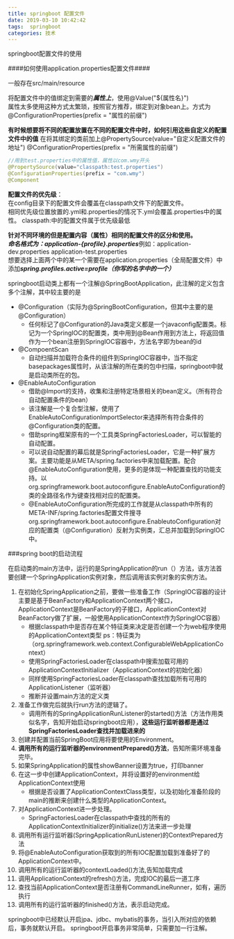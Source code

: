 ```yaml
---
title: springboot 配置文件
date: 2019-03-10 10:42:42
tags:  springboot
categories: 技术
---
```



springboot配置文件的使用


<!--more-->

####如何使用application.properties配置文件####

一般存在src/main/resource

将配置文件中的值绑定到需要的***属性上***，使用@Value("${属性名}")  
属性太多使用这种方式太繁琐，按照官方推荐，绑定到对象bean上。方式为
@ConfigurationProperties(prefix = "属性的前缀")

**有时候想要将不同的配置放置在不同的配置文件中时，如何引用这些自定义的配置文件中的值**
在将其绑定的类前加上@PropertySource(value="自定义配置文件的地址") 
@ConfigurationProperties(prefix = "所需属性的前缀")
~~~java
//用到test.properties中的属性值，属性以com.wmy开头
@PropertySource(value="classpath:test.properties")
@ConfigurationProperties(prefix = "com.wmy")
@Component
~~~

**配置文件的优先级**：  
在config目录下的配置文件会覆盖在classpath文件下的配置文件。  
相同优先级位置放置的.yml和.properties的情况下.yml会覆盖.properties中的属性。
classpath:中的配置文件属于优先级最低

**针对不同环境的但是配置内容（属性）相同的配置文件的区分和使用。**  
***命名格式为：application-{profile}.properties***例如：application-dev.properties application-test.properties  
想要选择上面两个中的某一个需要在application.properties（全局配置文件）中
添加***spring.profiles.active=profile（你写的名字中的一个）***



springboot启动类上都有一个注解@SpringBootApplication，此注解的定义包含多个注解，其中较主要的是

- @Configuration（实际为@SpringBootConfiguration，但其中主要的是@Configuration）
    + 任何标记了@Configuration的Java类定义都是一个javaconfig配置类。标记为一个SpringIOC的配置类，类中用到@Bean作用到方法上，将返回值作为一个bean注册到SpringIOC容器中，方法名字即为bean的id
- @CompoentScan
    +  自动扫描并加载符合条件的组件到SpringIOC容器中，当不指定basepackages属性时，从该注解的所在类的包中扫描，springboot中就是启动类所在的包。
- @EnableAutoConfiguration
    + 借助@Import的支持，收集和注册特定场景相关的bean定义。（所有符合自动配置条件的bean）
    + 该注解是一个复合型注解，使用了EnableAutoConfigurationImportSelector来选择所有符合条件的@Configuration类的配置。
    + 借助spring框架原有的一个工具类SpringFactoriesLoader，可以智能的自动配置。
    + 可以说自动配置的幕后就是SpringFactoriesLoader，它是一种扩展方案。主要功能是从META/spring.factories中来加载配置。配合@EnableAutoConfiguration使用，更多的是体现一种配置查找的功能支持。以org.springframework.boot.autoconfigure.EnableAutoConfiguration的类的全路径名作为键查找相对应的配置类。
    + @EnableAutoConfiguration所完成的工作就是从classpath中所有的META-INF/spring.factories配置文件搜寻org.springframework.boot.autoconfigure.EnableutoConfiguration对应的配置类（@Configuration）反射为实例类，汇总并加载到SpringIOC中。



###spring boot的启动流程


在启动类的main方法中，运行的是SpringApplication的run（）方法，该方法首要创建一个SpringApplication实例对象，然后调用该实例对象的实例方法。

1. 在初始化SpringApplication之前，要做一些准备工作（SpringIOC容器的设计主要是基于BeanFactory和ApplicationContext两个接口，ApplicationContext是BeanFactory的子接口，ApplicationContext对BeanFactory做了扩展，一般使用ApplicationContext作为SpringIOC容器）
    + 根据classpath中是否存在某个特征类来决定是否创建一个为web程序使用的ApplicationContext类型 ps：特征类为（org.springframework.web.context.ConfigurableWebApplicationContext）
    + 使用SpringFactoriesLoader在classpath中搜索加载可用的ApplicationContextInitializer（ApplicationContext的初始化器）
    + 同样使用SpringFactoriesLoader在classpath查找加载所有可用的ApplicationListener（监听器）
    + 推断并设置main方法的定义类
2. 准备工作做完后就执行run方法的逻辑了。
    - 调用所有的SpringApplicationRunListener的started()方法（方法作用类似名字，告知开始启动springboot应用），**这些运行监听器都是通过SpringFactoriesLoader查找并加载进来的**
3. 创建并配置当前SpringBoot应用将要使用的Environment。
4. **调用所有的运行监听器的environmentPrepared()方法**，告知所需环境准备完毕。
5. 如果SpringApplication的属性showBanner设置为true，打印banner
6. 在这一步中创建ApplicationContext，并将设置好的environment给ApplicationContext使用
    - 根据是否设置了ApplicationContextClass类型，以及初始化准备阶段的main的推断来创建什么类型的ApplicationContext。
7. 对ApplicationContext进一步处理。
    - SpringFactoriesLoader在classpath中查找的所有的ApplicationContextInitializer的initialize()方法来进一步处理
8. 调用所有运行监听器(SpringApplicationRunListener)的ContextPrepared方法
9. 将@EnableAutoConfiguration获取到的所有IOC配置加载到准备好了的ApplicationContext中。
10. 调用所有的运行监听器的contextLoaded()方法,告知加载完成
11. 调用ApplicationContext的refresh()方法，完成IOC的最后一道工序
12. 查找当前ApplicationContext是否注册有CommandLineRunner，如有，遍历执行
13. 调用所有的运行监听器的finished()方法，表示启动完成。


springboot中已经默认开启jpa、jdbc、mybatis的事务，当引入所对应的依赖后，事务就默认开启。
springboot开启事务非常简单，只需要加一行注解。
